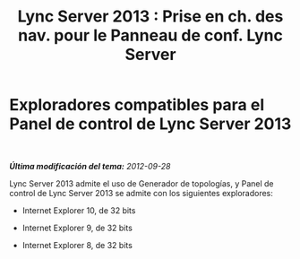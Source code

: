﻿---
title: "Lync Server 2013 : Prise en ch. des nav. pour le Panneau de conf. Lync Server"
TOCTitle: Exploradores compatibles para el Panel de control de Lync Server
ms:assetid: 716829ec-f00c-4425-9fb6-0c4c4d4006e7
ms:mtpsurl: https://technet.microsoft.com/es-es/library/JJ204993(v=OCS.15)
ms:contentKeyID: 48275655
ms.date: 01/07/2017
mtps_version: v=OCS.15
ms.translationtype: HT
---

# Exploradores compatibles para el Panel de control de Lync Server 2013

 

_**Última modificación del tema:** 2012-09-28_

Lync Server 2013 admite el uso de Generador de topologías, y Panel de control de Lync Server 2013 se admite con los siguientes exploradores:

  - Internet Explorer 10, de 32 bits

  - Internet Explorer 9, de 32 bits

  - Internet Explorer 8, de 32 bits

